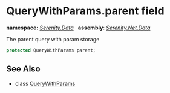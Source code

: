 # QueryWithParams.parent field
**namespace:** *[Serenity.Data](../../README.md#serenity.data-namespace)*   **assembly**: *[Serenity.Net.Data](../../README.md)*

The parent query with param storage

```csharp
protected QueryWithParams parent;
```

## See Also

* class [QueryWithParams](../QueryWithParams.md)